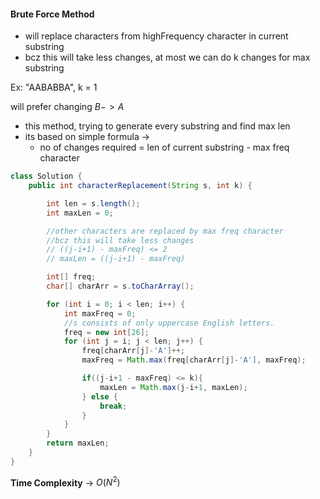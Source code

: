 
#### Brute Force Method

* will replace characters from highFrequency character in current substring 
* bcz this will take less changes, at most we can do k changes for max substring

Ex: "AABABBA", k = 1

will prefer changing $B -> A$

* this method, trying to generate every substring and find max len
* its based on simple formula ->
  - no of changes required = len of current substring - max freq character


```java
class Solution {
    public int characterReplacement(String s, int k) {

        int len = s.length();
        int maxLen = 0;

        //other characters are replaced by max freq character
        //bcz this will take less changes
        // ((j-i+1) - maxFreq) <= 2
        // maxLen = ((j-i+1) - maxFreq)

        int[] freq;
        char[] charArr = s.toCharArray();

        for (int i = 0; i < len; i++) {
            int maxFreq = 0;
            //s consists of only uppercase English letters.
            freq = new int[26];
            for (int j = i; j < len; j++) {
                freq[charArr[j]-'A']++;
                maxFreq = Math.max(freq[charArr[j]-'A'], maxFreq);

                if((j-i+1 - maxFreq) <= k){
                    maxLen = Math.max(j-i+1, maxLen);
                } else {
                    break;
                }
            }
        }
        return maxLen;
    }
}
```

**Time Complexity** -> $O(N^2)$